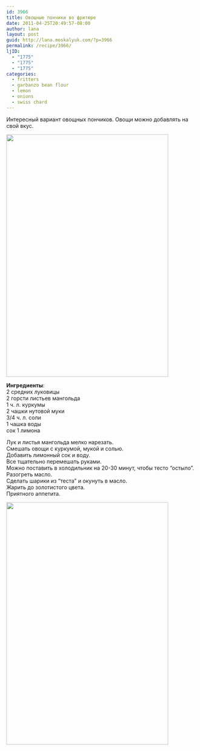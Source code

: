 ```yaml
---
id: 3966
title: Овощные пончики во фритюре
date: 2011-04-25T20:49:57-08:00
author: lana
layout: post
guid: http://lana.moskalyuk.com/?p=3966
permalink: /recipe/3966/
ljID:
  - "1775"
  - "1775"
  - "1775"
categories:
  - fritters
  - garbanzo bean flour
  - lemon
  - onions
  - swiss chard
---
```

Интересный вариант овощных пончиков. Овощи можно добавлять на свой вкус.

<img loading="lazy" class="alignnone" title="veggie fritters" src="http://farm6.static.flickr.com/5061/5642339462_36075e2c09_z.jpg" alt="" width="427" height="640" /> 

**Ингредиенты**:  
2 средних луковицы  
2 горсти листьев мангольда  
1 ч. л. куркумы  
2 чашки нутовой муки  
3/4 ч. л. соли  
1 чашка воды  
сок 1 лимона

Лук и листья мангольда мелко нарезать.  
Смешать овощи с куркумой, мукой и солью.  
Добавить лимонный сок и воду.  
Все тщательно перемешать руками.  
Можно поставить в холодильник на 20-30 минут, чтобы тесто &#8220;остыло&#8221;.  
Разогреть масло.  
Сделать шарики из &#8220;теста&#8221; и окунуть в масло.  
Жарить до золотистого цвета.  
Приятного аппетита.

<img loading="lazy" class="alignnone" title="Veggie Fritters" src="http://farm6.static.flickr.com/5304/5641773237_4cdd0ef4e3_z.jpg" alt="" width="427" height="640" />